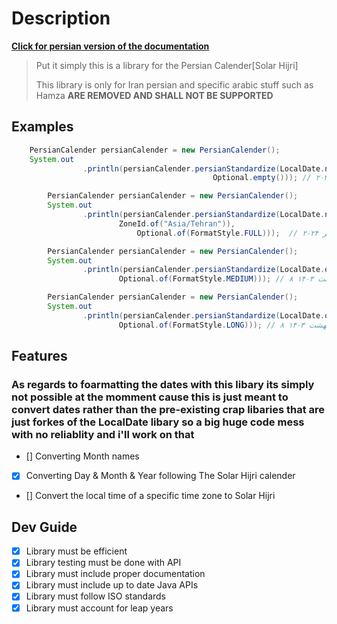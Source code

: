 
# Description

[**Click for persian version of the documentation**](./README.FA.md)
> Put it simply this is a library for the Persian Calender[Solar Hijri]
>
> This library is only for Iran persian and specific arabic stuff such as Hamza **ARE REMOVED AND SHALL NOT BE SUPPORTED**

## Examples
```java
    PersianCalender persianCalender = new PersianCalender();
    System.out
                .println(persianCalender.persianStandardize(LocalDate.now(ZoneId.of("Asia/Tehran")),
                                             Optional.empty())); // ۲۰۲۴/۷/۸
```
```java
        PersianCalender persianCalender = new PersianCalender();
        System.out
                .println(persianCalender.persianStandardize(LocalDate.now(
                        ZoneId.of("Asia/Tehran")),
                            Optional.of(FormatStyle.FULL)));  // دوشنبه ۸ مهر ۲۰۲۴
```
```java
        PersianCalender persianCalender = new PersianCalender();
        System.out
                .println(persianCalender.persianStandardize(LocalDate.of(1403, 02, 8),
                        Optional.of(FormatStyle.MEDIUM))); // ۸ اردیبهشت ۱۴۰۳
```
```java
        PersianCalender persianCalender = new PersianCalender();
        System.out
                .println(persianCalender.persianStandardize(LocalDate.of(1403, 02, 8),
                        Optional.of(FormatStyle.LONG))); // ۸ اردیبهشت ۱۴۰۳
```

## Features

### As regards to foarmatting the dates with this libary its simply not possible at the momment cause this is just meant to convert dates rather than the pre-existing crap libaries that are just forkes of the LocalDate libary so a big huge code mess with no reliablity and i'll work on that

- [] Converting Month names
- [x] Converting Day & Month & Year following The Solar Hijri calender
- [] Convert the local time of a specific time zone to Solar Hijri



## Dev Guide

- [x] Library must be efficient
- [x] Library testing must be done with API
- [x] Library must include proper documentation
- [x] Library must include up to date Java APIs
- [x] Library must follow ISO standards
- [x] Library must account for leap years
